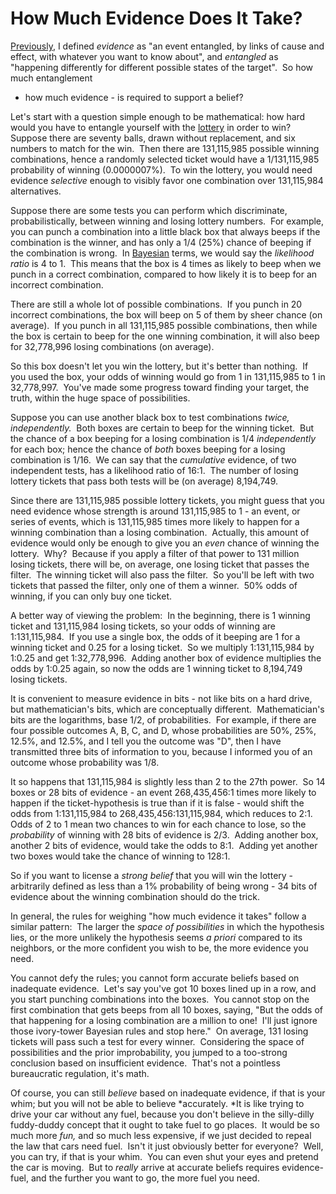 
# How Much Evidence Does It Take?

[Previously](/lw/jl/what_is_evidence/), I defined *evidence* as "an
event entangled, by links of cause and effect, with whatever you
want to know about", and *entangled* as "happening differently for
different possible states of the target".  So how much entanglement
- how much evidence - is required to support a belief?

Let's start with a question simple enough to be mathematical: how
hard would you have to entangle yourself with the
[lottery](/lw/hl/lotteries_a_waste_of_hope/) in order to win? 
Suppose there are seventy balls, drawn without replacement, and six
numbers to match for the win.  Then there are 131,115,985 possible
winning combinations, hence a randomly selected ticket would have a
1/131,115,985 probability of winning (0.0000007%).  To win the
lottery, you would need evidence *selective* enough to visibly
favor one combination over 131,115,984 alternatives.

Suppose there are some tests you can perform which discriminate,
probabilistically, between winning and losing lottery numbers.  For
example, you can punch a combination into a little black box that
always beeps if the combination is the winner, and has only a 1/4
(25%) chance of beeping if the combination is wrong.  In
[Bayesian](http://yudkowsky.net/bayes/bayes.html) terms, we would
say the *likelihood ratio* is 4 to 1.  This means that the box is 4
times as likely to beep when we punch in a correct combination,
compared to how likely it is to beep for an incorrect combination.

There are still a whole lot of possible combinations.  If you punch
in 20 incorrect combinations, the box will beep on 5 of them by
sheer chance (on average).  If you punch in all 131,115,985
possible combinations, then while the box is certain to beep for
the one winning combination, it will also beep for 32,778,996
losing combinations (on average).

So this box doesn't let you win the lottery, but it's better than
nothing.  If you used the box, your odds of winning would go from 1
in 131,115,985 to 1 in 32,778,997.  You've made some progress
toward finding your target, the truth, within the huge space of
possibilities.

Suppose you can use another black box to test combinations *twice,*
*independently.*  Both boxes are certain to beep for the winning
ticket.  But the chance of a box beeping for a losing combination
is 1/4 *independently* for each box; hence the chance of *both*
boxes beeping for a losing combination is 1/16.  We can say that
the *cumulative* evidence, of two independent tests, has a
likelihood ratio of 16:1.  The number of losing lottery tickets
that pass both tests will be (on average) 8,194,749.

Since there are 131,115,985 possible lottery tickets, you might
guess that you need evidence whose strength is around 131,115,985
to 1 - an event, or series of events, which is 131,115,985 times
more likely to happen for a winning combination than a losing
combination.  Actually, this amount of evidence would only be
enough to give you an *even* chance of winning the lottery.  Why? 
Because if you apply a filter of that power to 131 million losing
tickets, there will be, on average, one losing ticket that passes
the filter.  The winning ticket will also pass the filter.  So
you'll be left with two tickets that passed the filter, only one of
them a winner.  50% odds of winning, if you can only buy one
ticket.

A better way of viewing the problem:  In the beginning, there is 1
winning ticket and 131,115,984 losing tickets, so your odds of
winning are 1:131,115,984.  If you use a single box, the odds of it
beeping are 1 for a winning ticket and 0.25 for a losing ticket. 
So we multiply 1:131,115,984 by 1:0.25 and get 1:32,778,996. 
Adding another box of evidence multiplies the odds by 1:0.25 again,
so now the odds are 1 winning ticket to 8,194,749 losing tickets.

It is convenient to measure evidence in bits - not like bits on a
hard drive, but mathematician's bits, which are conceptually
different.  Mathematician's bits are the logarithms, base 1/2, of
probabilities.  For example, if there are four possible outcomes A,
B, C, and D, whose probabilities are 50%, 25%, 12.5%, and 12.5%,
and I tell you the outcome was "D", then I have transmitted three
bits of information to you, because I informed you of an outcome
whose probability was 1/8.

It so happens that 131,115,984 is slightly less than 2 to the 27th
power.  So 14 boxes or 28 bits of evidence - an event 268,435,456:1
times more likely to happen if the ticket-hypothesis is true than
if it is false - would shift the odds from 1:131,115,984 to
268,435,456:131,115,984, which reduces to 2:1.  Odds of 2 to 1 mean
two chances to win for each chance to lose, so the *probability* of
winning with 28 bits of evidence is 2/3.  Adding another box,
another 2 bits of evidence, would take the odds to 8:1.  Adding yet
another two boxes would take the chance of winning to 128:1.

So if you want to license a *strong belief* that you will win the
lottery - arbitrarily defined as less than a 1% probability of
being wrong - 34 bits of evidence about the winning combination
should do the trick.

In general, the rules for weighing "how much evidence it takes"
follow a similar pattern:  The larger the *space of possibilities*
in which the hypothesis lies, or the more unlikely the hypothesis
seems *a priori* compared to its neighbors, or the more confident
you wish to be, the more evidence you need.

You cannot defy the rules; you cannot form accurate beliefs based
on inadequate evidence.  Let's say you've got 10 boxes lined up in
a row, and you start punching combinations into the boxes.  You
cannot stop on the first combination that gets beeps from all 10
boxes, saying, "But the odds of that happening for a losing
combination are a million to one!  I'll just ignore those
ivory-tower Bayesian rules and stop here."  On average, 131 losing
tickets will pass such a test for every winner.  Considering the
space of possibilities and the prior improbability, you jumped to a
too-strong conclusion based on insufficient evidence.  That's not a
pointless bureaucratic regulation, it's math.

Of course, you can still *believe* based on inadequate evidence, if
that is your whim; but you will not be able to believe
*accurately. *It is like trying to drive your car without any fuel,
because you don't believe in the silly-dilly fuddy-duddy concept
that it ought to take fuel to go places.  It would be so much more
*fun,* and so much less expensive, if we just decided to repeal the
law that cars need fuel.  Isn't it just obviously better for
everyone?  Well, you can try, if that is your whim.  You can even
shut your eyes and pretend the car is moving.  But to *really*
arrive at accurate beliefs requires evidence-fuel, and the further
you want to go, the more fuel you need.
